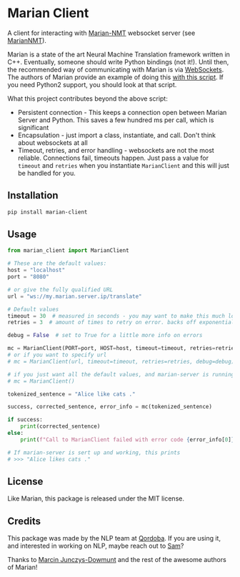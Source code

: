 # Marian Client

A client for interacting with [Marian-NMT](https://github.com/marian-nmt/marian) websocket server (see [MarianNMT](https://marian-nmt.github.io/)).

Marian is a state of the art Neural Machine Translation framework written in C++. Eventually, someone should write Python bindings (not it!). Until then, the recommended way of communicating with Marian is via [WebSockets](https://websocket.org/aboutwebsocket.html). The authors of Marian provide an example of doing this [with this script](https://github.com/marian-nmt/marian-dev/blob/master/scripts/server/client_example.py). If you need Python2 support, you should look at that script.

What this project contributes beyond the above script:

* Persistent connection - This keeps a connection open between Marian Server and Python. This saves a few hundred ms per call, which is significant
* Encapsulation - just import a class, instantiate, and call. Don't think about websockets at all
* Timeout, retries, and error handling - websockets are not the most reliable. Connections fail, timeouts happen. Just pass a value for `timeout` and `retries` when you instantiate `MarianClient` and this will just be handled for you.

## Installation

```sh
pip install marian-client
```

## Usage

```python
from marian_client import MarianClient

# These are the default values:
host = "localhost"
port = "8080"

# or give the fully qualified URL
url = "ws://my.marian.server.ip/translate"

# Default values
timeout = 30  # measured in seconds - you may want to make this much lower
retries = 3  # amount of times to retry on error. backs off exponentially.

debug = False  # set to True for a little more info on errors

mc = MarianClient(PORT=port, HOST=host, timeout=timeout, retries=retries, debug=debug)
# or if you want to specify url
# mc = MarianClient(url, timeout=timeout, retries=retries, debug=debug)

# if you just want all the default values, and marian-server is running locally:
# mc = MarianClient()

tokenized_sentence = "Alice like cats ."

success, corrected_sentence, error_info = mc(tokenized_sentence)

if success:
    print(corrected_sentence)
else:
    print(f"Call to MarianClient failed with error code {error_info[0]} and message {error_info[1]}")

# If marian-server is sert up and working, this prints
# >>> "Alice likes cats ."
```

## License

Like Marian, this package is released under the MIT license.

## Credits

This package was made by the NLP team at [Qordoba](https://qordoba.com/). If you are using it, and interested in working on NLP, maybe reach out to [Sam](mailto:sam.havens@qordoba.com?subject=NLP%20Team%20Application)?

Thanks to [Marcin Junczys-Dowmunt](https://github.com/emjotde) and the rest of the awesome authors of Marian!
